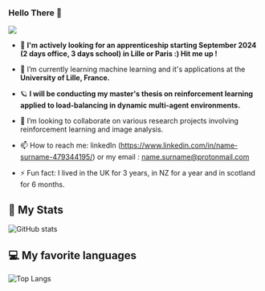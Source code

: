 ### Hello There 👋

![](https://komarev.com/ghpvc/?username=jakcrimson&color=green&style=for-the-badge)

- 🔭 **I'm actively looking for an apprenticeship starting September 2024 (2 days office, 3 days school) in Lille or Paris :) Hit me up !**
- 🌱 I’m currently learning machine learning and it's applications at the **University of Lille, France.**
- 🪐 **I will be conducting my master's thesis on reinforcement learning applied to load-balancing in dynamic multi-agent environments.**
- 👯 I’m looking to collaborate on various research projects involving reinforcement learning and image analysis.

- 📫 How to reach me: linkedIn (https://www.linkedin.com/in/name-surname-479344195/) or my email : name.surname@protonmail.com
- ⚡ Fun fact: I lived in the UK for 3 years, in NZ for a year and in scotland for 6 months.


## 🚀 My Stats
![GitHub stats](https://myreadme.vercel.app/api/embed/jakcrimson?panels=userstatistics,toprepositories,toplanguages,commitgraph)


## 💻 My favorite languages
![Top Langs](https://github-readme-stats.vercel.app/api/top-langs?username=madushadhanushka&show_icons=true&locale=en&layout=compact&theme=chartreuse-dark)
